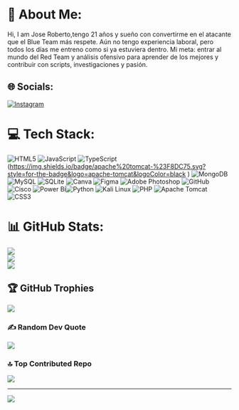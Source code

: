  # 💫 About Me:
Hi, I am Jose Roberto,tengo 21 años y sueño con convertirme en el atacante que el Blue Team más respete.
Aún no tengo experiencia laboral, pero todos los días me entreno como si ya estuviera dentro.
Mi meta: entrar al mundo del Red Team y análisis ofensivo para aprender de los mejores y contribuir con scripts, investigaciones y pasión.


## 🌐 Socials:
[![Instagram](https://img.shields.io/badge/Instagram-%23E4405F.svg?logo=Instagram&logoColor=white)](https://instagram.com/robert_llatas) 

# 💻 Tech Stack:
![HTML5](https://img.shields.io/badge/html5-%23E34F26.svg?style=for-the-badge&logo=html5&logoColor=white ) ![JavaScript](https://img.shields.io/badge/javascript-%23323330.svg?style=for-the-badge&logo=javascript&logoColor=%23F7DF1E ) ![TypeScript](https://img.shields.io/badge/typescript-%23007ACC.svg?style=for-the-badge&logo=typescript&logoColor=white ) (https://img.shields.io/badge/apache%20tomcat-%23F8DC75.svg?style=for-the-badge&logo=apache-tomcat&logoColor=black ) ![MongoDB](https://img.shields.io/badge/MongoDB-%234ea94b.svg?style=for-the-badge&logo=mongodb&logoColor=white ) ![MySQL](https://img.shields.io/badge/mysql-4479A1.svg?style=for-the-badge&logo=mysql&logoColor=white ) ![SQLite](https://img.shields.io/badge/sqlite-%2307405e.svg?style=for-the-badge&logo=sqlite&logoColor=white ) ![Canva](https://img.shields.io/badge/Canva-%2300C4CC.svg?style=for-the-badge&logo=Canva&logoColor=white ) ![Figma](https://img.shields.io/badge/figma-%23F24E1E.svg?style=for-the-badge&logo=figma&logoColor=white ) ![Adobe Photoshop](https://img.shields.io/badge/adobe%20photoshop-%2331A8FF.svg?style=for-the-badge&logo=adobe%20photoshop&logoColor=white ) ![GitHub](https://img.shields.io/badge/github-%23121011.svg?style=for-the-badge&logo=github&logoColor=white ) ![Cisco](https://img.shields.io/badge/cisco-%23049fd9.svg?style=for-the-badge&logo=cisco&logoColor=black ) ![Power Bi](https://img.shields.io/badge/power_bi-F2C811?style=for-the-badge&logo=powerbi&logoColor=black )![Python](https://img.shields.io/badge/python-3670A0?style=for-the-badge&logo=python&logoColor=ffdd54)
![Kali Linux](https://img.shields.io/badge/Kali_Linux-557C94?style=for-the-badge&logo=kali-linux&logoColor=white) ![PHP](https://img.shields.io/badge/php-%23777BB4.svg?style=for-the-badge&logo=php&logoColor=white)
![Apache Tomcat](https://img.shields.io/badge/apache%20tomcat-%23F8DC75.svg?style=for-the-badge&logo=apache-tomcat&logoColor=black) ![CSS3](https://img.shields.io/badge/css3-%231572B6.svg?style=for-the-badge&logo=css3&logoColor=white)
# 📊 GitHub Stats:
![](https://github-readme-stats.vercel.app/api?username=ShadowCoder&theme=radical&hide_border=false&include_all_commits=false&count_private=false)<br/>
![](https://github-readme-streak-stats.herokuapp.com/?user=ShadowCoder&theme=radical&hide_border=false)<br/>
![](https://github-readme-stats.vercel.app/api/top-langs/?username=ShadowCoder&theme=radical&hide_border=false&include_all_commits=false&count_private=false&layout=compact)

## 🏆 GitHub Trophies
![](https://github-profile-trophy.vercel.app/?username=ShadowCoder&theme=tokyonight&no-frame=false&no-bg=true&margin-w=4)

### ✍️ Random Dev Quote
![](https://quotes-github-readme.vercel.app/api?type=horizontal&theme=merko)

### 🔝 Top Contributed Repo
![](https://github-contributor-stats.vercel.app/api?username=ShadowCoder&limit=5&theme=dark&combine_all_yearly_contributions=true)

---
[![](https://visitcount.itsvg.in/api?id=ShadowCoder&icon=0&color=0)](https://visitcount.itsvg.in)

<!-- Proudly created with GPRM ( https://gprm.itsvg.in ) -->
